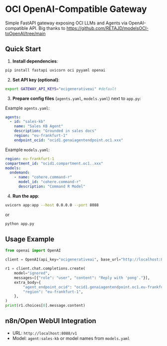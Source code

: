 
# OCI OpenAI-Compatible Gateway

Simple FastAPI gateway exposing OCI LLMs and Agents via OpenAI-compatible API.
Big thanks to https://github.com/RETAJD/modelsOCI-toOpenAI/tree/main

## Quick Start

1. **Install dependencies**:
```bash
pip install fastapi uvicorn oci pyyaml openai
```

2. **Set API key (optional)**:
```bash
export GATEWAY_API_KEYS="ocigenerativeai" #default
```

3. **Prepare config files** (`agents.yaml`, `models.yaml`) next to `app.py`:

Example `agents.yaml`:
```yaml
agents:
  - id: "sales-kb"
    name: "Sales KB Agent"
    description: "Grounded in sales docs"
    region: "eu-frankfurt-1"
    endpoint_ocid: "ocid1.genaiagentendpoint.oc1.xxx"
```

Example `models.yaml`:
```yaml
region: eu-frankfurt-1
compartment_id: "ocid1.compartment.oc1..xxx"
models:
  ondemand:
    - name: "cohere.command-r"
      model_id: "cohere.command-r"
      description: "Command R Model"
```

4. **Run the app**:
```bash
uvicorn app:app --host 0.0.0.0 --port 8088
```
or
```bash
python app.py
```

## Usage Example

```python
from openai import OpenAI

client = OpenAI(api_key="ocigenerativeai", base_url="http://localhost:8088/v1/")

r1 = client.chat.completions.create(
    model="ignored",
    messages=[{"role": "user", "content": "Reply with 'pong'."}],
    extra_body={
        "agent_endpoint_ocid": "ocid1.genaiagentendpoint.oc1.eu-frankfurt-1.", #your genai agent **endpoint** OCID
        "region": "eu-frankfurt-1",
    },
)
print(r1.choices[0].message.content)

```

## n8n/Open WebUI Integration

- URL: `http://localhost:8088/v1`
- Model: `agent:sales-kb` or model names from `models.yaml`
